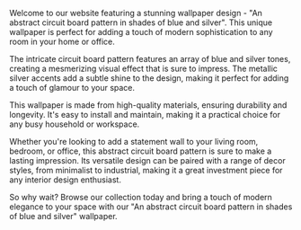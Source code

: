 <!--
Write me content for website with wallpaper "An abstract circuit board pattern in shades of blue and silver"
-->

<!--font:Poppins-->

Welcome to our website featuring a stunning wallpaper design - "An abstract circuit board pattern in shades of blue and silver". This unique wallpaper is perfect for adding a touch of modern sophistication to any room in your home or office.

The intricate circuit board pattern features an array of blue and silver tones, creating a mesmerizing visual effect that is sure to impress. The metallic silver accents add a subtle shine to the design, making it perfect for adding a touch of glamour to your space.

This wallpaper is made from high-quality materials, ensuring durability and longevity. It's easy to install and maintain, making it a practical choice for any busy household or workspace.

Whether you're looking to add a statement wall to your living room, bedroom, or office, this abstract circuit board pattern is sure to make a lasting impression. Its versatile design can be paired with a range of decor styles, from minimalist to industrial, making it a great investment piece for any interior design enthusiast.

So why wait? Browse our collection today and bring a touch of modern elegance to your space with our "An abstract circuit board pattern in shades of blue and silver" wallpaper.
